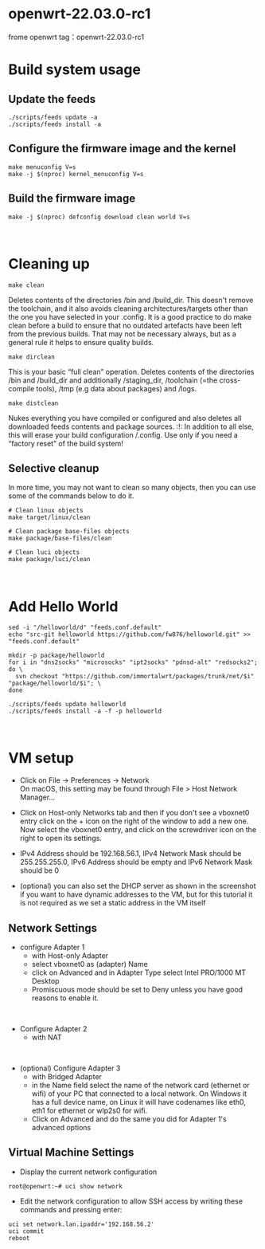 # openwrt-22.03.0-rc1
frome openwrt tag：openwrt-22.03.0-rc1
<br>

# Build system usage

## Update the feeds
```
./scripts/feeds update -a
./scripts/feeds install -a
```

## Configure the firmware image and the kernel
```
make menuconfig V=s
make -j $(nproc) kernel_menuconfig V=s
```

## Build the firmware image
```
make -j $(nproc) defconfig download clean world V=s
```
<br>

# Cleaning up
```
make clean
```
Deletes contents of the directories /bin and /build_dir. This doesn't remove the toolchain, and it also avoids cleaning architectures/targets other than the one you have selected in your .config. It is a good practice to do make clean before a build to ensure that no outdated artefacts have been left from the previous builds. That may not be necessary always, but as a general rule it helps to ensure quality builds.

```
make dirclean
```
This is your basic “full clean” operation. Deletes contents of the directories /bin and /build_dir and additionally /staging_dir, /toolchain (=the cross-compile tools), /tmp (e.g data about packages) and /logs.

```
make distclean
```
Nukes everything you have compiled or configured and also deletes all downloaded feeds contents and package sources. :!: In addition to all else, this will erase your build configuration <buildroot>/.config. Use only if you need a “factory reset” of the build system!

## Selective cleanup
In more time, you may not want to clean so many objects, then you can use some of the commands below to do it.
```
# Clean linux objects
make target/linux/clean

# Clean package base-files objects
make package/base-files/clean

# Clean luci objects
make package/luci/clean
```

<br>

# Add Hello World
```
sed -i "/helloworld/d" "feeds.conf.default"
echo "src-git helloworld https://github.com/fw876/helloworld.git" >> "feeds.conf.default"

mkdir -p package/helloworld
for i in "dns2socks" "microsocks" "ipt2socks" "pdnsd-alt" "redsocks2"; do \
  svn checkout "https://github.com/immortalwrt/packages/trunk/net/$i" "package/helloworld/$i"; \
done

./scripts/feeds update helloworld
./scripts/feeds install -a -f -p helloworld
```

<br>

# VM setup

- Click on File → Preferences → Network  
  On macOS, this setting may be found through File > Host Network Manager…

- Click on Host-only Networks tab and then if you don't see a vboxnet0 entry click on the + icon on the right of the window to add a new one.  
  Now select the vboxnet0 entry, and click on the screwdriver icon on the right to open its settings.

- IPv4 Address should be 192.168.56.1, IPv4 Network Mask should be 255.255.255.0, IPv6 Address should be empty and IPv6 Network Mask should be 0

- (optional) you can also set the DHCP server as shown in the screenshot if you want to have dynamic addresses to the VM, but for this tutorial it is not required as we set a static address in the VM itself

## Network Settings
- configure Adapter 1  
    + with Host-only Adapter  
    + select vboxnet0 as (adapter) Name  
    + click on Advanced and in Adapter Type select Intel PRO/1000 MT Desktop  
    + Promiscuous mode should be set to Deny unless you have good reasons to enable it.  
<br>

- Configure Adapter 2
    + with NAT  
<br>

- (optional) Configure Adapter 3  
    + with Bridged Adapter  
    + in the Name field select the name of the network card (ethernet or wifi) of your PC that connected to a local network. On Windows it has a full device name, on Linux it will have codenames like eth0, eth1 for ethernet or wlp2s0 for wifi.  
    + Click on Advanced and do the same you did for Adapter 1's advanced options  

## Virtual Machine Settings
- Display the current network configuration
```
root@openwrt:~# uci show network
```

- Edit the network configuration to allow SSH access by writing these commands and pressing enter:
```
uci set network.lan.ipaddr='192.168.56.2'
uci commit
reboot
```

